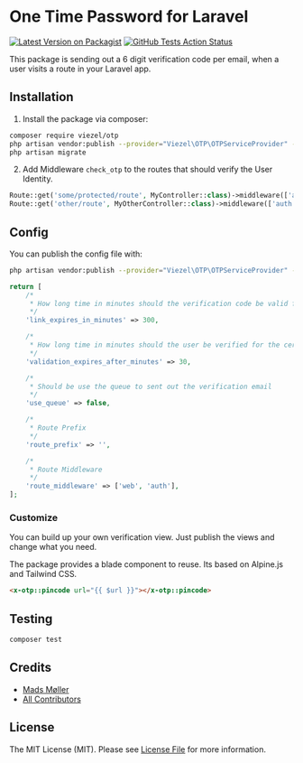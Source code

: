 # One Time Password for Laravel

[![Latest Version on Packagist](https://img.shields.io/packagist/v/viezel/otp.svg?style=flat-square)](https://packagist.org/packages/viezel/otp)
[![GitHub Tests Action Status](https://img.shields.io/github/workflow/status/viezel/otp/run-tests?label=tests)](https://github.com/viezel/otp/actions?query=workflow%3Arun-tests+branch%3Amaster)

This package is sending out a 6 digit verification code per email, when a user visits a route in your Laravel app. 

## Installation

1. Install the package via composer:

```bash
composer require viezel/otp
php artisan vendor:publish --provider="Viezel\OTP\OTPServiceProvider" --tag="migrations"
php artisan migrate
```

2. Add Middleware `check_otp` to the routes that should verify the User Identity. 

```php
Route::get('some/protected/route', MyController::class)->middleware(['auth', 'check_otp']);
Route::get('other/route', MyOtherController::class)->middleware(['auth', 'check_otp']);
```


## Config

You can publish the config file with:

```bash
php artisan vendor:publish --provider="Viezel\OTP\OTPServiceProvider" --tag="otp-config"
```

```php
return [
    /*
     * How long time in minutes should the verification code be valid for
     */
    'link_expires_in_minutes' => 300,

    /*
     * How long time in minutes should the user be verified for the certain route
     */
    'validation_expires_after_minutes' => 30,

    /*
     * Should be use the queue to sent out the verification email
     */
    'use_queue' => false,

    /*
     * Route Prefix
     */
    'route_prefix' => '',

    /*
     * Route Middleware
     */
    'route_middleware' => ['web', 'auth'],
];
```

### Customize

You can build up your own verification view. Just publish the views and change what you need. 

The package provides a blade component to reuse. Its based on Alpine.js and Tailwind CSS.  

```html
<x-otp::pincode url="{{ $url }}"></x-otp::pincode>
```

## Testing

``` bash
composer test
```

## Credits

- [Mads Møller](https://github.com/viezel)
- [All Contributors](../../contributors)

## License

The MIT License (MIT). Please see [License File](LICENSE.md) for more information.
